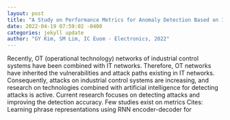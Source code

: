 ```yaml
--- 
layout: post 
title: "A Study on Performance Metrics for Anomaly Detection Based on Industrial Control System Operation Data" 
date: 2022-04-19 07:59:02 -0400 
categories: jekyll update 
author: "GY Kim, SM Lim, IC Euom - Electronics, 2022" 
--- 
```

Recently, OT (operational technology) networks of industrial control systems have been combined with IT networks. Therefore, OT networks have inherited the vulnerabilities and attack paths existing in IT networks. Consequently, attacks on industrial control systems are increasing, and research on technologies combined with artificial intelligence for detecting attacks is active. Current research focuses on detecting attacks and improving the detection accuracy. Few studies exist on metrics Cites: Learning phrase representations using RNN encoder-decoder for